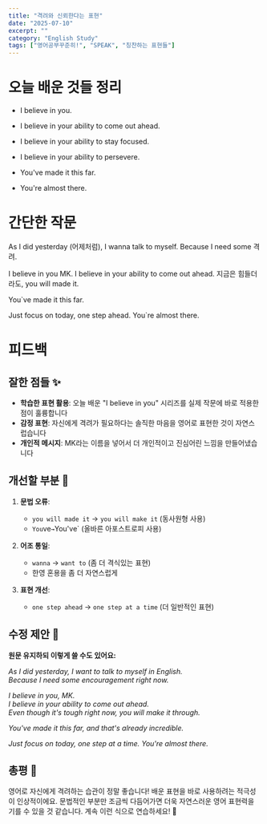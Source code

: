```yaml
---
title: "격려와 신뢰한다는 표현"
date: "2025-07-10"
excerpt: ""
category: "English Study"
tags: ["영어공부꾸준히!", "SPEAK", "칭찬하는 표현들"]
---
```


# 오늘 배운 것들 정리

- I believe in you.
- I believe in your ability to come out ahead.
- I believe in your ability to stay focused.
- I believe in your ability to persevere.

- You've made it this far.
- You're almost there.


# 간단한 작문

As I did yesterday (어제처럼), I wanna talk to myself. 
Because I need some 격려.

I believe in you MK.
I believe in your ability to come out ahead.
지금은 힘들더라도, you will made it.

You`ve made it this far.

Just focus on today, one step ahead. You`re almost there.

# 피드백

## 잘한 점들 ✨
- **학습한 표현 활용**: 오늘 배운 "I believe in you" 시리즈를 실제 작문에 바로 적용한 점이 훌륭합니다
- **감정 표현**: 자신에게 격려가 필요하다는 솔직한 마음을 영어로 표현한 것이 자연스럽습니다
- **개인적 메시지**: MK라는 이름을 넣어서 더 개인적이고 진심어린 느낌을 만들어냈습니다

## 개선할 부분 🔧
1. **문법 오류**: 
   - `you will made it` → `you will make it` (동사원형 사용)
   - `You`ve` → `You've` (올바른 아포스트로피 사용)

2. **어조 통일**: 
   - `wanna` → `want to` (좀 더 격식있는 표현)
   - 한영 혼용을 좀 더 자연스럽게

3. **표현 개선**:
   - `one step ahead` → `one step at a time` (더 일반적인 표현)

## 수정 제안 📝

**원문 유지하되 이렇게 쓸 수도 있어요:**

*As I did yesterday, I want to talk to myself in English.  
Because I need some encouragement right now.*

*I believe in you, MK.  
I believe in your ability to come out ahead.  
Even though it's tough right now, you will make it through.*

*You've made it this far, and that's already incredible.*

*Just focus on today, one step at a time. You're almost there.*

## 총평 💭
영어로 자신에게 격려하는 습관이 정말 좋습니다! 배운 표현을 바로 사용하려는 적극성이 인상적이에요. 문법적인 부분만 조금씩 다듬어가면 더욱 자연스러운 영어 표현력을 기를 수 있을 것 같습니다. 계속 이런 식으로 연습하세요! 🌟